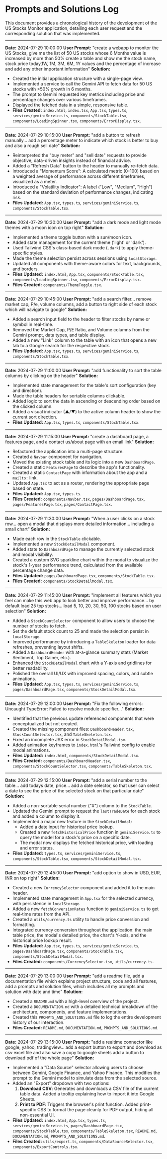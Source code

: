 # Prompts and Solutions Log

This document provides a chronological history of the development of the US Stocks Monitor application, detailing each user request and the corresponding solution that was implemented.

---

**Date:** 2024-07-29 10:00:00
**User Prompt:** "create a webapp to monitor the US Stocks, give me the list of 50 US stocks whose 6 Months value is increased by more than 50% create a table and show me the stock name, stock price today,1W, 1M, 3M, 6M, 1Y values and the percentage of increase and add any other important information"
**Solution:**
- Created the initial application structure with a single-page view.
- Implemented a service to call the Gemini API to fetch data for 50 US stocks with >50% growth in 6 months.
- The prompt to Gemini requested key metrics including price and percentage changes over various timeframes.
- Displayed the fetched data in a simple, responsive table.
- **Files Created:** `index.html`, `index.tsx`, `App.tsx`, `types.ts`, `services/geminiService.ts`, `components/StockTable.tsx`, `components/LoadingSpinner.tsx`, `components/ErrorDisplay.tsx`.

---

**Date:** 2024-07-29 10:15:00
**User Prompt:** "add a button to refresh manually... add a percentage meter to indicate which stock is better to buy and also a rough sell date"
**Solution:**
- Reinterpreted the "buy meter" and "sell date" requests to provide objective, data-driven insights instead of financial advice.
- Added a "Refresh Data" button to the header to manually re-fetch data.
- Introduced a "Momentum Score": A calculated metric (0-100) based on a weighted average of performance across different timeframes, visualized as a meter.
- Introduced a "Volatility Indicator": A label ("Low", "Medium", "High") based on the standard deviation of performance changes, indicating risk.
- **Files Updated:** `App.tsx`, `types.ts`, `services/geminiService.ts`, `components/StockTable.tsx`.

---

**Date:** 2024-07-29 10:30:00
**User Prompt:** "add a dark mode and light mode themes with a moon icon on top right"
**Solution:**
- Implemented a theme toggle button with a sun/moon icon.
- Added state management for the current theme ('light' or 'dark').
- Used Tailwind CSS's class-based dark mode (`.dark`) to apply theme-specific styles.
- Made the theme selection persist across sessions using `localStorage`.
- Updated all components with theme-aware colors for text, backgrounds, and borders.
- **Files Updated:** `index.html`, `App.tsx`, `components/StockTable.tsx`, `components/LoadingSpinner.tsx`, `components/ErrorDisplay.tsx`.
- **Files Created:** `components/ThemeToggle.tsx`.

---

**Date:** 2024-07-29 10:45:00
**User Prompt:** "add a search filter... remove market cap, P/e, volume columns, add a button to right side of each stock which will navigate to google"
**Solution:**
- Added a search input field to the header to filter stocks by name or symbol in real-time.
- Removed the Market Cap, P/E Ratio, and Volume columns from the Gemini prompt, data types, and table display.
- Added a new "Link" column to the table with an icon that opens a new tab to a Google search for the respective stock.
- **Files Updated:** `App.tsx`, `types.ts`, `services/geminiService.ts`, `components/StockTable.tsx`.

---

**Date:** 2024-07-29 11:00:00
**User Prompt:** "add functionality to sort the table columns by clicking on the header"
**Solution:**
- Implemented state management for the table's sort configuration (key and direction).
- Made the table headers for sortable columns clickable.
- Added logic to sort the data in ascending or descending order based on the clicked column.
- Added a visual indicator (▲/▼) to the active column header to show the current sort direction.
- **Files Updated:** `App.tsx`, `types.ts`, `components/StockTable.tsx`.

---

**Date:** 2024-07-29 11:15:00
**User Prompt:** "create a dashboard page, a features page, and a contact us/about page with an email link"
**Solution:**
- Refactored the application into a multi-page structure.
- Created a `Navbar` component for navigation.
- Moved the existing stock table and its logic into a new `DashboardPage`.
- Created a static `FeaturesPage` to describe the app's functionality.
- Created a static `ContactPage` with information about the app and a `mailto:` link.
- Updated `App.tsx` to act as a router, rendering the appropriate page based on state.
- **Files Updated:** `App.tsx`, `types.ts`.
- **Files Created:** `components/Navbar.tsx`, `pages/DashboardPage.tsx`, `pages/FeaturesPage.tsx`, `pages/ContactPage.tsx`.

---

**Date:** 2024-07-29 11:30:00
**User Prompt:** "When a user clicks on a stock row... open a modal that displays more detailed information... including a small chart"
**Solution:**
- Made each row in the `StockTable` clickable.
- Implemented a new `StockDetailModal` component.
- Added state to `DashboardPage` to manage the currently selected stock and modal visibility.
- Created a custom SVG sparkline chart within the modal to visualize the stock's 1-year performance trend, calculated from the available percentage change data.
- **Files Updated:** `pages/DashboardPage.tsx`, `components/StockTable.tsx`.
- **Files Created:** `components/StockDetailModal.tsx`.

---

**Date:** 2024-07-29 11:45:00
**User Prompt:** "implement all features which you feel can make this web app to look better and improve performance... by default load 25 top stocks... load 5, 10, 20, 30, 50, 100 stocks based on user selection"
**Solution:**
- Added a `StockCountSelector` component to allow users to choose the number of stocks to fetch.
- Set the default stock count to 25 and made the selection persist in `localStorage`.
- Improved performance by introducing a `TableSkeleton` loader for data refreshes, preventing layout shifts.
- Added a `DashboardHeader` with at-a-glance summary stats (Market Sentiment, Top Gainer, etc.).
- Enhanced the `StockDetailModal` chart with a Y-axis and gridlines for better readability.
- Polished the overall UI/UX with improved spacing, colors, and subtle animations.
- **Files Updated:** `App.tsx`, `types.ts`, `services/geminiService.ts`, `pages/DashboardPage.tsx`, `components/StockDetailModal.tsx`.

---

**Date:** 2024-07-29 12:00:00
**User Prompt:** "Fix the following errors: Uncaught TypeError: Failed to resolve module specifier..."
**Solution:**
- Identified that the previous update referenced components that were conceptualized but not created.
- Created the missing component files: `DashboardHeader.tsx`, `StockCountSelector.tsx`, and `TableSkeleton.tsx`.
- Fixed an incomplete JSX error in `StockDetailModal.tsx`.
- Added animation keyframes to `index.html`'s Tailwind config to enable modal animations.
- **Files Updated:** `index.html`, `components/StockDetailModal.tsx`.
- **Files Created:** `components/DashboardHeader.tsx`, `components/StockCountSelector.tsx`, `components/TableSkeleton.tsx`.

---

**Date:** 2024-07-29 12:15:00
**User Prompt:** "add a serial number to the table... add todays date, price... add a date selector, so that user can select a date to see the price of the selected stock on that particular date"
**Solution:**
- Added a non-sortable serial number ("#") column to the `StockTable`.
- Updated the Gemini prompt to request the `lastTradeDate` for each stock and added a column to display it.
- Implemented a major new feature in the `StockDetailModal`:
    - Added a date input for historical price lookup.
    - Created a new `fetchHistoricalPrice` function in `geminiService.ts` to query the model for a stock's price on a specific date.
    - The modal now displays the fetched historical price, with loading and error states.
- **Files Updated:** `types.ts`, `services/geminiService.ts`, `components/StockTable.tsx`, `components/StockDetailModal.tsx`.

---

**Date:** 2024-07-29 12:45:00
**User Prompt:** "add option to show in USD, EUR, INR on top right"
**Solution:**
- Created a new `CurrencySelector` component and added it to the main header.
- Implemented state management in `App.tsx` for the selected currency, with persistence in `localStorage`.
- Added a new `fetchConversionRates` function to `geminiService.ts` to get real-time rates from the API.
- Created a `utils/currency.ts` utility to handle price conversion and formatting.
- Integrated currency conversion throughout the application: the main table price, the modal's detailed price, the chart's Y-axis, and the historical price lookup result.
- **Files Updated:** `App.tsx`, `types.ts`, `services/geminiService.ts`, `pages/DashboardPage.tsx`, `components/StockTable.tsx`, `components/StockDetailModal.tsx`.
- **Files Created:** `components/CurrencySelector.tsx`, `utils/currency.ts`.

---

**Date:** 2024-07-29 13:00:00
**User Prompt:** "add a readme file, add a documentation file which explains project structure, code and all features, add a prompts and solution files, which includes all my prompts and solution with date and time"
**Solution:**
- Created a `README.md` with a high-level overview of the project.
- Created a `DOCUMENTATION.md` with a detailed technical breakdown of the architecture, components, and feature implementations.
- Created this `PROMPTS_AND_SOLUTIONS.md` file to log the entire development history of our interaction.
- **Files Created:** `README.md`, `DOCUMENTATION.md`, `PROMPTS_AND_SOLUTIONS.md`.

---

**Date:** 2024-07-29 13:15:00
**User Prompt:** "add a realtime connector like google, yahoo, tradingview... add a export button to export and download as csv excel file and also save a copy to google sheets add a button to download pdf of the whole page"
**Solution:**
- Implemented a "Data Source" selector allowing users to choose between Gemini, Google Finance, and Yahoo Finance. This modifies the prompt to the Gemini model to simulate data from the selected source.
- Added an "Export" dropdown with two options:
    1. **Download CSV**: Generates and downloads a CSV file of the current table data. Added a tooltip explaining how to import it into Google Sheets.
    2. **Print to PDF**: Triggers the browser's print function. Added print-specific CSS to format the page cleanly for PDF output, hiding all non-essential UI.
- **Files Updated:** `index.html`, `App.tsx`, `types.ts`, `services/geminiService.ts`, `pages/DashboardPage.tsx`, `components/StockTable.tsx`, `components/TableSkeleton.tsx`, `README.md`, `DOCUMENTATION.md`, `PROMPTS_AND_SOLUTIONS.md`.
- **Files Created:** `utils/export.ts`, `components/DataSourceSelector.tsx`, `components/ExportControls.tsx`.

---